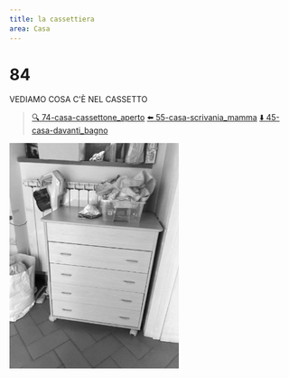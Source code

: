 ```yaml
---
title: la cassettiera
area: Casa
---
```

# 84
VEDIAMO COSA C'È NEL CASSETTO

> [🔍 74-casa-cassettone_aperto](74-casa-cassettone_aperto.md)
> [⬅️ 55-casa-scrivania_mamma](55-casa-scrivania_mamma.md)
> [⬇️ 45-casa-davanti_bagno](45-casa-davanti_bagno.md)

![foto_68](../_assets/preview/foto_68.jpg)